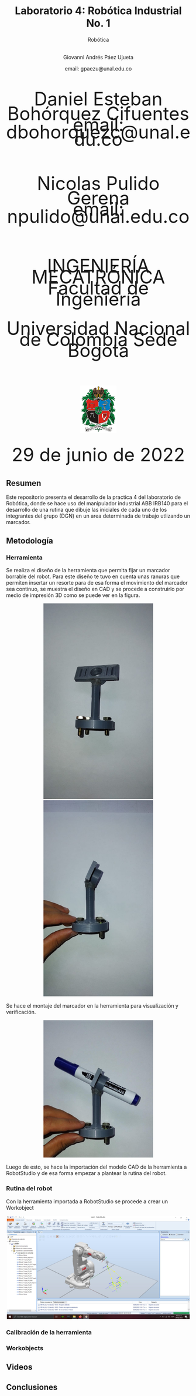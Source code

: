 <h1 align="center"; style="text-align:center;">Laboratorio 4: Robótica Industrial No. 1</h1>
<p align="center";style="font-size:50px; background-color:pink; color:red; text-align:center;line-height : 60px; margin : 0; padding : 0;">
Robótica</p1>
<p align="center";style="font-size:50px; text-align:center; line-height : 40px;  margin-top : 0; margin-bottom : 0; "> <br> Giovanni Andrés Páez Ujueta</p>
<p align="center";style="font-size:50px; text-align:center; line-height : 20px; margin-top : 0; "> email: gpaezu@unal.edu.co</p>
<p align="center"; style="font-size:50px; text-align:center; line-height : 40px;  margin-top : 0; margin-bottom : 0; "> <br> Daniel Esteban Bohórquez Cifuentes</p>
<p align="center"; style="font-size:50px; text-align:center; line-height : 20px; margin-top : 0; "> email: dbohorquezc@unal.edu.co</p>
<p align="center"; style="font-size:50px; text-align:center; line-height : 40px;  margin-top : 0; margin-bottom : 0; "> <br> Nicolas Pulido Gerena</p>
<p align="center"; style="font-size:50px; text-align:center; line-height : 20px; margin-top : 0; "> email: npulido@unal.edu.co</p>
<p align="center"; style="font-size:50px; text-align:center; line-height : 30px;  margin-top : 0; margin-bottom : 0; "> <br><br>INGENIERÍA MECATRÓNICA</p>
<p align="center"; style="font-size:50px; text-align:center; line-height : 30px; margin-top : 0; "> Facultad de Ingeniería</p>
<p align="center"; style="font-size:50px; text-align:center; line-height : 30px; margin-top : 0; "> Universidad Nacional de Colombia Sede Bogotá</p>
<br>
<p align="center">
  <img align="center"; width="100"  src="Fig/Escudo_UN.png">
</p>

<p align="center"; style="font-size:50px; text-align:center; line-height : 30px; margin-top : 0; "> <br>29 de junio de 2022</p>

## Resumen

Este repositorio presenta el desarrollo de la practica 4 del laboratorio de Robótica, donde se hace uso del manipulador industrial ABB IRB140 para el desarrollo de una rutina que dibuje las iniciales de cada uno de los integrantes del grupo (DGN) en un area determinada de trabajo utlizando un marcador.

## Metodología

### Herramienta

Se realiza el diseño de la herramienta que permita fijar un marcador borrable del robot. Para este diseño te tuvo en cuenta unas ranuras que permiten insertar un resorte para de esa forma el movimiento del marcador sea continuo, se muestra el diseño en CAD y se procede a construirlo por medio de impresión 3D como se puede ver en la figura.

<p align="center">
  <img width="300" src="Fig/herramienta1.jpeg"/>
  <img width="300" src="Fig/herramienta2.jpeg"/>
</p>

Se hace el montaje del marcador en la herramienta para visualización y verificación.

<p align="center">
  <img width="300" src="Fig/herramienta3.jpeg"/>
</p>

Luego de esto, se hace la importación del modelo CAD de la herramienta a RobotStudio y de esa forma empezar a plantear la rutina del robot.


### Rutina del robot

Con la herramienta importada a RobotStudio se procede a crear un Workobject

<p align="center">
  <img width="500" src="Fig/robotstudio.jpeg"/>
</p>


### Calibración de la herramienta

### Workobjects

## Videos

## Conclusiones




